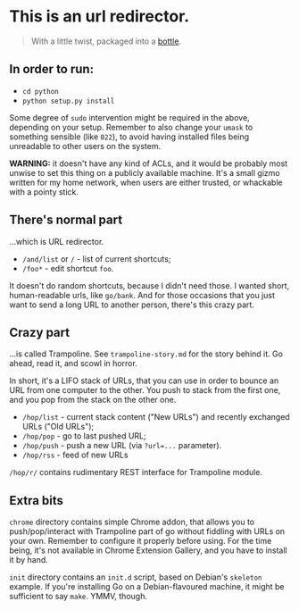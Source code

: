 # This is an url redirector.
>With a little twist, packaged into a [bottle](http://bottlepy.org).

## In order to run:
* `cd python`
* `python setup.py install`

Some degree of `sudo` intervention might be required in the above, depending on
your setup. Remember to also change your `umask` to something sensible (like
`022`), to avoid having installed files being unreadable to other users on the
system.

**WARNING:** it doesn't have any kind of ACLs, and it would be probably most
unwise to set this thing on a publicly available machine. It's a small gizmo
written for my home network, when users are either trusted, or whackable with
a pointy stick.

## There's normal part
...which is URL redirector.

* `/and/list` or `/` - list of current shortcuts;
* `/foo*` - edit shortcut `foo`.

It doesn't do random shortcuts, because I didn't need those. I wanted short,
human-readable urls, like `go/bank`. And for those occasions that you just want
to send a long URL to another person, there's this crazy part.

## Crazy part
...is called Trampoline. See `trampoline-story.md` for the story behind it. Go
ahead, read it, and scowl in horror.

In short, it's a LIFO stack of URLs, that
you can use in order to bounce an URL from one computer to the other. You push
to stack from the first one, and you pop from the stack on the other one.

* `/hop/list` - current stack content ("New URLs") and recently exchanged URLs ("Old URLs");
* `/hop/pop` - go to last pushed URL;
* `/hop/push` - push a new URL (via `?url=...` parameter).
* `/hop/rss` - feed of new URLs

`/hop/r/` contains rudimentary REST interface for Trampoline module.

## Extra bits
`chrome` directory contains simple Chrome addon, that allows you to
push/pop/interact with Trampoline part of go without fiddling with URLs on your
own. Remember to configure it properly before using. For the time being, it's
not available in Chrome Extension Gallery, and you have to install it by hand.

`init` directory contains an `init.d` script, based on Debian's `skeleton`
example. If you're installing Go on a Debian-flavoured machine, it might be
sufficient to say `make`. YMMV, though.
